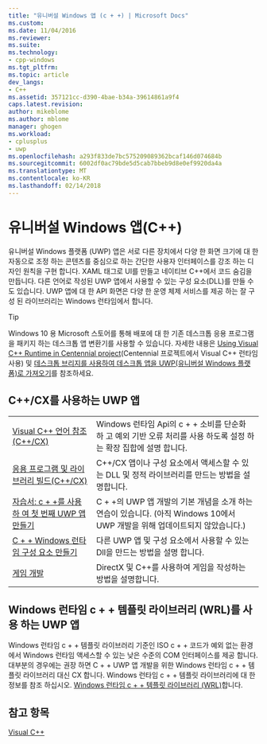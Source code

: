 ```yaml
---
title: "유니버설 Windows 앱 (c + +) | Microsoft Docs"
ms.custom: 
ms.date: 11/04/2016
ms.reviewer: 
ms.suite: 
ms.technology:
- cpp-windows
ms.tgt_pltfrm: 
ms.topic: article
dev_langs:
- C++
ms.assetid: 357121cc-d390-4bae-b34a-39614861a9f4
caps.latest.revision: 
author: mikeblome
ms.author: mblome
manager: ghogen
ms.workload:
- cplusplus
- uwp
ms.openlocfilehash: a293f833de7bc575209089362bcaf146d074684b
ms.sourcegitcommit: 6002df0ac79bde5d5cab7bbeb9d8e0ef9920da4a
ms.translationtype: MT
ms.contentlocale: ko-KR
ms.lasthandoff: 02/14/2018
---
```

# <a name="universal-windows-apps-c"></a>유니버설 Windows 앱(C++)
유니버설 Windows 플랫폼 (UWP) 앱은 서로 다른 장치에서 다양 한 화면 크기에 대 한 자동으로 조정 하는 콘텐츠를 중심으로 하는 간단한 사용자 인터페이스를 강조 하는 디자인 원칙을 구현 합니다. XAML 태그로 UI를 만들고 네이티브 C++에서 코드 숨김을 만듭니다. 다른 언어로 작성된 UWP 앱에서 사용할 수 있는 구성 요소(DLL)를 만들 수도 있습니다. UWP 앱에 대 한 API 화면은 다양 한 운영 체제 서비스를 제공 하는 잘 구성 된 라이브러리는 Windows 런타임에서 합니다.  

> [!TIP]  
> Windows 10 용 Microsoft 스토어를 통해 배포에 대 한 기존 데스크톱 응용 프로그램을 패키지 하는 데스크톱 앱 변환기를 사용할 수 있습니다. 자세한 내용은 [Using Visual C++ Runtime in Centennial project](https://blogs.msdn.microsoft.com/vcblog/2016/07/07/using-visual-c-runtime-in-centennial-project)(Centennial 프로젝트에서 Visual C++ 런타임 사용) 및 [데스크톱 브리지를 사용하여 데스크톱 앱을 UWP(유니버설 Windows 플랫폼)로 가져오기](https://msdn.microsoft.com/en-us/windows/uwp/porting/desktop-to-uwp-root)를 참조하세요.
  
  
## <a name="uwp-apps-that-use-ccx"></a>C++/CX를 사용하는 UWP 앱  
  
|||  
|-|-|  
|[Visual C++ 언어 참조(C++/CX)](../cppcx/visual-c-language-reference-c-cx.md)|Windows 런타임 Api의 c + + 소비를 단순화 하 고 예외 기반 오류 처리를 사용 하도록 설정 하는 확장 집합에 설명 합니다.|  
|[응용 프로그램 및 라이브러리 빌드(C++/CX)](../cppcx/building-apps-and-libraries-c-cx.md)|C++/CX 앱이나 구성 요소에서 액세스할 수 있는 DLL 및 정적 라이브러리를 만드는 방법을 설명합니다.|  
|[자습서: c + +를 사용 하 여 첫 번째 UWP 앱 만들기](https://docs.microsoft.com/en-us/windows/uwp/get-started/create-a-basic-windows-10-app-in-cpp)|C + +의 UWP 앱 개발의 기본 개념을 소개 하는 연습이 있습니다. (아직 Windows 10에서 UWP 개발을 위해 업데이트되지 않았습니다.)|  
|[C + + Windows 런타임 구성 요소 만들기](/windows/uwp/winrt-components/creating-windows-runtime-components-in-cpp)|다른 UWP 앱 및 구성 요소에서 사용할 수 있는 Dll을 만드는 방법을 설명 합니다.|  
|[게임 개발](https://docs.microsoft.com/en-us/windows/uwp/gaming/)|DirectX 및 C++를 사용하여 게임을 작성하는 방법을 설명합니다.|  
  
## <a name="uwp-apps-that-use-the-windows-runtime-c-template-library-wrl"></a>Windows 런타임 c + + 템플릿 라이브러리 (WRL)를 사용 하는 UWP 앱 
 Windows 런타임 c + + 템플릿 라이브러리 기준인 ISO c + + 코드가 예외 없는 환경에서 Windows 런타임 액세스할 수 있는 낮은 수준의 COM 인터페이스를 제공 합니다. 대부분의 경우에는 권장 하면 C + + UWP 앱 개발을 위한 Windows 런타임 c + + 템플릿 라이브러리 대신 CX 합니다. Windows 런타임 c + + 템플릿 라이브러리에 대 한 정보를 참조 하십시오. [Windows 런타임 c + + 템플릿 라이브러리 (WRL)](../windows/windows-runtime-cpp-template-library-wrl.md)합니다.  
  
## <a name="see-also"></a>참고 항목  
 [Visual C++](../visual-cpp-in-visual-studio.md)


